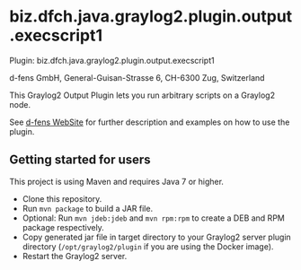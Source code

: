 biz.dfch.java.graylog2.plugin.output.execscript1 
================================================

Plugin: biz.dfch.java.graylog2.plugin.output.execscript1

d-fens GmbH, General-Guisan-Strasse 6, CH-6300 Zug, Switzerland

This Graylog2 Output Plugin lets you run arbitrary scripts on a Graylog2 node.

See [d-fens WebSite](http://d-fens.ch/2015/01/07/howto-creating-a-graylog2-output-plugin/) for further description and examples on how to use the plugin.

Getting started for users
-------------------------

This project is using Maven and requires Java 7 or higher.

* Clone this repository.
* Run `mvn package` to build a JAR file.
* Optional: Run `mvn jdeb:jdeb` and `mvn rpm:rpm` to create a DEB and RPM package respectively.
* Copy generated jar file in target directory to your Graylog2 server plugin directory (```/opt/graylog2/plugin``` if you are using the Docker image).
* Restart the Graylog2 server.
